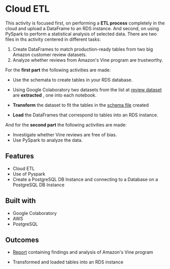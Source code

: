 # Cloud ETL

This activity is focused first, on performing a **ETL process** completely in the cloud and upload a DataFrame to an RDS instance. And second, on using PySpark to perform a statistical analysis of selected data. There are two files in ths activity centered in different tasks:

1. Create DataFrames to match production-ready tables from two big Amazon customer review datasets.
2. Analyze whether reviews from Amazon's Vine program are trustworthy. 

For the **first part** the following activities are made:

* Use the schemata to create tables in your RDS database.

* Using Google Colaboratory two datasets from the list at [review dataset](https://s3.amazonaws.com/amazon-reviews-pds/tsv/index.txt) are **extracted** , one into each notebook.

* **Transform** the dataset to fit the tables in the [schema file](Schema.sql) created

* **Load** the DataFrames that correspond to tables into an RDS instance.

And for the **second part** the following activities are made:

* Investigate whether Vine reviews are free of bias. 
* Use PySpark to analyze the data.

## Features

* Cloud ETL
* Use of Pyspark
* Create a PostgreSQL DB Instance and connecting to a Database on a PostgreSQL DB Instance 

## Built with 

* Google Colaboratory
* AWS
* PostgreSQL

## Outcomes

* [Report](amazon_analysis.md) containing findings and analysis of Amazon's Vine program

* Transformed and loaded tables into an RDS instance


